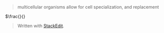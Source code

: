  > multicellular organisms allow for cell specialization, and replacement

$\frac{}{}


> Written with [StackEdit](https://stackedit.io/).
<!--stackedit_data:
eyJoaXN0b3J5IjpbMTQ2NDgwMTQxOF19
-->